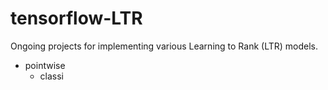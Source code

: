 # tensorflow-LTR

Ongoing projects for implementing various Learning to Rank (LTR) models.

- pointwise
    - classi